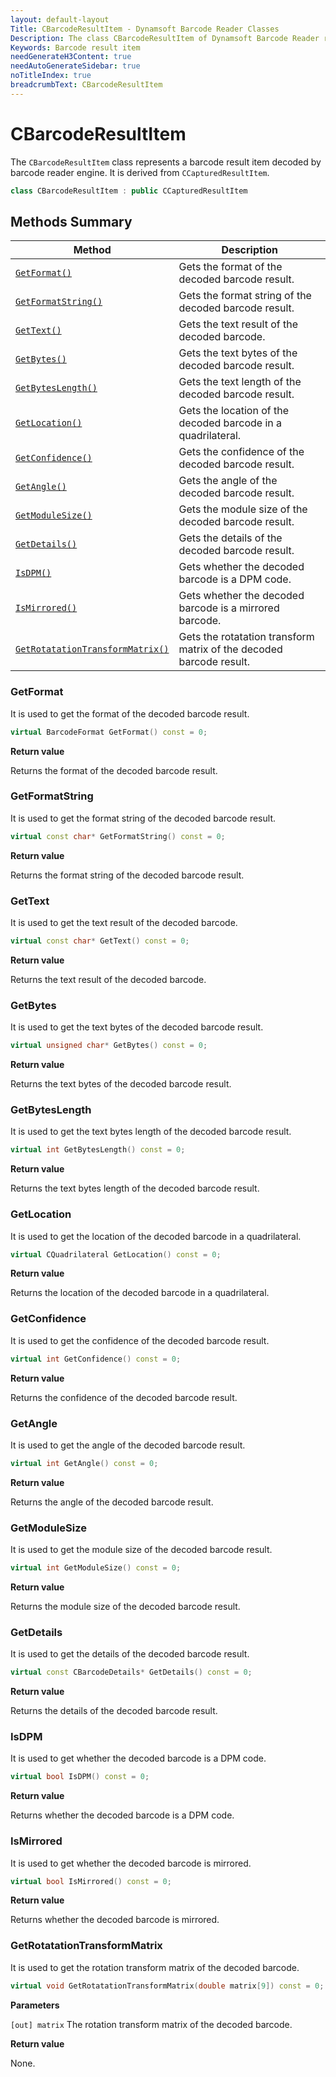 ```yaml
---
layout: default-layout
Title: CBarcodeResultItem - Dynamsoft Barcode Reader Classes
Description: The class CBarcodeResultItem of Dynamsoft Barcode Reader represents a barcode result item decoded by barcode reader engine.
Keywords: Barcode result item
needGenerateH3Content: true
needAutoGenerateSidebar: true
noTitleIndex: true
breadcrumbText: CBarcodeResultItem
---
```


# CBarcodeResultItem

The `CBarcodeResultItem` class represents a barcode result item decoded by barcode reader engine. It is derived from `CCapturedResultItem`.

```cpp
class CBarcodeResultItem : public CCapturedResultItem
```

## Methods Summary

| Method               | Description |
|----------------------|-------------|
| [`GetFormat()`](#getformat) | Gets the format of the decoded barcode result. |
| [`GetFormatString()`](#getformatstring) | Gets the format string of the decoded barcode result. |
| [`GetText()`](#gettext) | Gets the text result of the decoded barcode. |
| [`GetBytes()`](#getbytes) | Gets the text bytes of the decoded barcode result. |
| [`GetBytesLength()`](#getbytesLength) | Gets the text length of the decoded barcode result. |
| [`GetLocation()`](#getlocation) | Gets the location of the decoded barcode in a quadrilateral. |
| [`GetConfidence()`](#getconfidence) | Gets the confidence of the decoded barcode result. |
| [`GetAngle()`](#getangle) | Gets the angle of the decoded barcode result. |
| [`GetModuleSize()`](#getmodulesize) | Gets the module size of the decoded barcode result. |
| [`GetDetails()`](#getdetails) | Gets the details of the decoded barcode result. |
| [`IsDPM()`](#isdpm) | Gets whether the decoded barcode is a DPM code. |
| [`IsMirrored()`](#ismirrored) | Gets whether the decoded barcode is a mirrored barcode. |
| [`GetRotatationTransformMatrix()`](#getrotatationtransformmatrix) | Gets the rotatation transform matrix of the decoded barcode result. |


### GetFormat

It is used to get the format of the decoded barcode result.

```cpp
virtual BarcodeFormat GetFormat() const = 0;
```

**Return value**

Returns the format of the decoded barcode result.

### GetFormatString

It is used to get the format string of the decoded barcode result.

```cpp
virtual const char* GetFormatString() const = 0;
```

**Return value**

Returns the format string of the decoded barcode result.

### GetText

It is used to get the text result of the decoded barcode.

```cpp
virtual const char* GetText() const = 0;
```

**Return value**

Returns the text result of the decoded barcode.

### GetBytes

It is used to get the text bytes of the decoded barcode result.

```cpp
virtual unsigned char* GetBytes() const = 0;
```

**Return value**

Returns the text bytes of the decoded barcode result.

### GetBytesLength

It is used to get the text bytes length of the decoded barcode result.

```cpp
virtual int GetBytesLength() const = 0;
```

**Return value**

Returns the text bytes length of the decoded barcode result.

### GetLocation

It is used to get the location of the decoded barcode in a quadrilateral.

```cpp
virtual CQuadrilateral GetLocation() const = 0;
```

**Return value**

Returns the location of the decoded barcode in a quadrilateral.

### GetConfidence

It is used to get the confidence of the decoded barcode result.

```cpp
virtual int GetConfidence() const = 0;
```

**Return value**

Returns the confidence of the decoded barcode result.

### GetAngle

It is used to get the angle of the decoded barcode result.

```cpp
virtual int GetAngle() const = 0;
```

**Return value**

Returns the angle of the decoded barcode result.

### GetModuleSize

It is used to get the module size of the decoded barcode result.

```cpp
virtual int GetModuleSize() const = 0;
```

**Return value**

Returns the module size of the decoded barcode result.

### GetDetails

It is used to get the details of the decoded barcode result.

```cpp
virtual const CBarcodeDetails* GetDetails() const = 0;	
```

**Return value**

Returns the details of the decoded barcode result.

### IsDPM

It is used to get whether the decoded barcode is a DPM code.

```cpp
virtual bool IsDPM() const = 0;
```

**Return value**

Returns whether the decoded barcode is a DPM code.

### IsMirrored

It is used to get whether the decoded barcode is mirrored.

```cpp
virtual bool IsMirrored() const = 0;
```

**Return value**

Returns whether the decoded barcode is mirrored.

### GetRotatationTransformMatrix

It is used to get the rotation transform matrix of the decoded barcode.

```cpp
virtual void GetRotatationTransformMatrix(double matrix[9]) const = 0;
```

**Parameters**

`[out] matrix` The rotation transform matrix of the decoded barcode.

**Return value**

None.